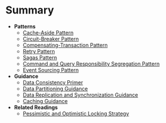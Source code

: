 # Summary

* **Patterns**
    * [Cache-Aside Pattern](Cache-Aside/cache-aside-pattern.md)
    * [Circuit-Breaker Pattern](Circuit-Breaker/circuit-breaker-pattern.md)
    * [Compensating-Transaction Pattern](Compensating-Transaction/compensating-transaction-pattern.md)
    * [Retry Pattern](Retry/retry-pattern.md)
    * [Sagas Pattern](Sagas/sagas-pattern.md)
    * [Command and Query Responsibility Segregation Pattern]()
    * [Event Sourcing Pattern]()
* **Guidance**
    * [Data Consistency Primer](Data-Consistency-Primer/data-consistency-primer.md)
    * [Data Partitioning Guidance]()
    * [Data Replication and Synchronization Guidance]()
    * [Caching Guidance]()
* **Related Readings**
    * [Pessimistic and Optimistic Locking Strategy]()

